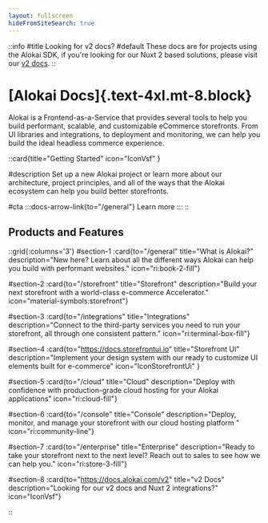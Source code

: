 ```yaml
---
layout: fullscreen
hideFromSiteSearch: true
---
```


::info
#title
Looking for v2 docs?
#default
These docs are for projects using the Alokai SDK, if you're looking for our Nuxt 2 based solutions, please visit our [v2 docs](https://docs.alokai.com/v2).
::

# [Alokai Docs]{.text-4xl.mt-8.block}


Alokai is a Frontend-as-a-Service that provides several tools to help you build performant, scalable, and customizable eCommerce storefronts. From UI libraries and integrations, to deployment and monitoring, we can help you build the ideal headless commerce experience. 

::card{title="Getting Started" icon="IconVsf" }

#description
Set up a new Alokai project or learn more about our architecture, project principles, and all of the ways that the Alokai ecosystem can help you build better storefronts. 

#cta
:::docs-arrow-link{to="/general"}
Learn more
:::
::

## Products and Features

::grid{:columns='3'}
#section-1
:card{to="/general" title="What is Alokai?" description="New here? Learn about all the different ways Alokai can help you build with performant websites." icon="ri:book-2-fill"}

#section-2
:card{to="/storefront" title="Storefront" description="Build your next storefront with a world-class e-commerce Accelerator." icon="material-symbols:storefront"}

#section-3
:card{to="/integrations" title="Integrations" description="Connect to the third-party services you need to run your storefront, all through one consistent pattern." icon="ri:terminal-box-fill"}

#section-4
:card{to="https://docs.storefrontui.io" title="Storefront UI" description="Implement your design system with our ready to customize UI elements built for e-commerce" icon="IconStorefrontUi" }

#section-5
:card{to="/cloud" title="Cloud" description="Deploy with confidence with production-grade cloud hosting for your Alokai applications" icon="ri:cloud-fill"}

#section-6
:card{to="/console" title="Console" description="Deploy, monitor, and manage your storefront with our cloud hosting platform " icon="ri:community-line"}

#section-7
:card{to="/enterprise" title="Enterprise" description="Ready to take your storefront next to the next level? Reach out to sales to see how we can help you." icon="ri:store-3-fill"}

#section-8
:card{to="https://docs.alokai.com/v2" title="v2 Docs" description="Looking for our v2 docs and Nuxt 2 integrations?" icon="IconVsf"}


::


